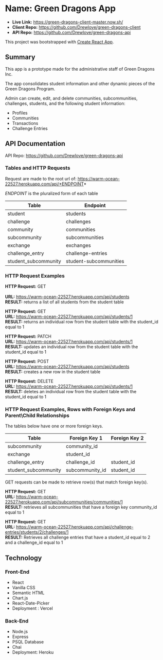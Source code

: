 
# Name: Green Dragons App 
* **Live Link:** https://green-dragons-client-master.now.sh/
* **Client Repo:** https://github.com/Drewlove/green-dragons-client
* **API Repo:** https://github.com/Drewlove/green-dragons-api

This project was bootstrapped with [Create React App](https://github.com/facebook/create-react-app).

## Summary
This app is a prototype made for the administrative staff of Green Dragons Inc.

The app consolidates student information and other dynamic pieces of the Green Dragons Program.

Admin can create, edit, and delete communities, subcommunities, challenges, students, and the following student information:
* Profiles
* Communities
* Transactions
* Challenge Entries

## API Documentation
API Repo: https://github.com/Drewlove/green-dragons-api

### Tables and HTTP Requests
Request are made to the root url of: https://warm-ocean-22527.herokuapp.com/api/*ENDPOINT*

*ENDPOINT* is the pluralized form of each table

| Table                | Endpoint               |
| -----------          | -----------            |
| student              | students               |
| challenge            | challenges             |
| community            | communities            |
| subcommunity         | subcommunities         |
| exchange             | exchanges              |
| challenge_entry      | challenge-entries      |
| student_subcommunity | student-subcommunities |

### HTTP Request Examples
**HTTP Request:** GET <br />       
**URL:** https://warm-ocean-22527.herokuapp.com/api/students                     
**RESULT:** returns a list of all students from the student table             

**HTTP Request:** GET                    
**URL:** https://warm-ocean-22527.herokuapp.com/api/students/1                     
**RESULT:** returns an individual row from the student table with the student_id equal to 1             

**HTTP Request:** PATCH                    
**URL:** https://warm-ocean-22527.herokuapp.com/api/students/1                     
**RESULT:** updates an individual row from the student table with the student_id equal to 1             

**HTTP Request:** POST                    
**URL:** https://warm-ocean-22527.herokuapp.com/api/students            
**RESULT:** creates a new row in the student table             

**HTTP Request:** DELETE       
**URL:** https://warm-ocean-22527.herokuapp.com/api/students/1                    
**RESULT:** deletes an individual row from the student table with the student_id equal to 1             


### HTTP Request Examples, Rows with Foreign Keys and Parent\Child Relationships

The tables below have one or more foreign keys. 

| Table                | Foreign Key 1              | Foreign Key 2 |
| -----------          | -----------                | -----------   |
| subcommunity         | community_id               |               |
| exchange             | student_id                 |               |
| challenge_entry      | challenge_id               | student_id    |
| student_subcommunity | subcommunity_id            | student_id    |

GET requests can be made to retrieve row(s) that match foreign key(s). 

**HTTP Request:** GET    
**URL:** https://warm-ocean-22527.herokuapp.com/api/subcommunities/communities/1     
**RESULT:** retrieves all subcommunities that have a foreign key community_id equal to 1

**HTTP Request:** GET    
**URL:** https://warm-ocean-22527.herokuapp.com/api/challenge-entries/students/2/challenges/1    
**RESULT:** Retrieves all challenge entries that have a student_id equal to 2 and a challenge_id equal to 1

## Technology 

### Front-End
* React
* Vanilla CSS
* Semantic HTML
* Chart.js 
* React-Date-Picker
* Deployment : Vercel 

### Back-End
* Node.js
* Express
* PSQL Database
* Chai 
* Deployment: Heroku 






